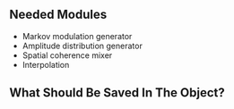 ## Needed Modules

- Markov modulation generator
- Amplitude distribution generator
- Spatial coherence mixer
- Interpolation

## What Should Be Saved In The Object?
